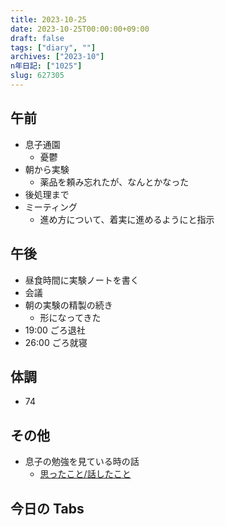 ```yaml
---
title: 2023-10-25
date: 2023-10-25T00:00:00+09:00
draft: false
tags: ["diary", ""]
archives: ["2023-10"]
n年日記: ["1025"]
slug: 627305
---
```


## 午前

- 息子通園
  - 憂鬱
- 朝から実験
  - 薬品を頼み忘れたが、なんとかなった
- 後処理まで
- ミーティング
  - 進め方について、着実に進めるようにと指示

## 午後

- 昼食時間に実験ノートを書く
- 会議
- 朝の実験の精製の続き
  - 形になってきた
- 19:00 ごろ退社
- 26:00 ごろ就寝

## 体調

- 74

## その他

- 息子の勉強を見ている時の話
  - [思ったこと/話したこと](https://scrapbox.io/sk85/%E6%80%9D%E3%81%A3%E3%81%9F%E3%81%93%E3%81%A8%2F%E8%A9%B1%E3%81%97%E3%81%9F%E3%81%93%E3%81%A8#653916692cbdec0000a3e1e7)

## 今日の Tabs
